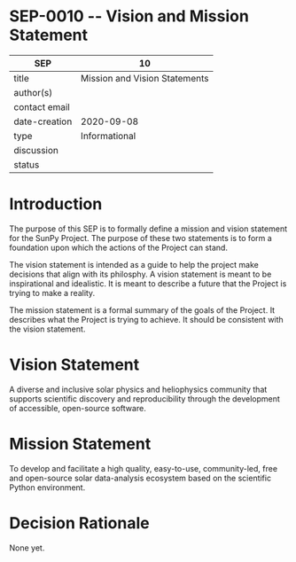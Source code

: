 # SEP-0010 -- Vision and Mission Statement

| SEP           | 10                              |
|---------------|--------------------------------|
| title         | Mission and Vision Statements |
| author(s)     | |
| contact email |               |
| date-creation | 2020-09-08                     |
| type          | Informational                        |
| discussion    |  |
| status        |                       |

# Introduction

The purpose of this SEP is to formally define a mission and vision statement for the SunPy Project.
The purpose of these two statements is to form a foundation upon which the actions of the Project can stand.

The vision statement is intended as a guide to help the project make decisions that align with its philosphy.
A vision statement is meant to be inspirational and idealistic.
It is meant to describe a future that the Project is trying to make a reality.

The mission statement is a formal summary of the goals of the Project.
It describes what the Project is trying to achieve.
It should be consistent with the vision statement.

# Vision Statement
A diverse and inclusive solar physics and heliophysics community that supports scientific discovery and reproducibility through the development of accessible, open-source software.

# Mission Statement
To develop and facilitate a high quality, easy-to-use, community-led, free and open-source solar data-analysis ecosystem based on the scientific Python environment.

# Decision Rationale
None yet.
